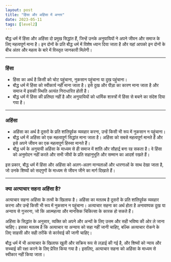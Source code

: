 ```yaml
---
layout: post
title: "हिंसा और अहिंसा में अन्तर"
date: 2023-05-11
tags: [level2]
---
```


बौद्ध धर्म में हिंसा और अहिंसा दो प्रमुख सिद्धांत हैं, जिन्हें उनके अनुयायियों ने अपने जीवन और समाज के लिए महत्वपूर्ण माना है। इन दोनों के प्रति बौद्ध धर्म में विशेष ध्यान दिया जाता है और यहां आपको इन दोनों के बीच अंतर और महत्व के बारे में विस्तृत जानकारी मिलेगी।  

---

### हिंसा

- हिंसा का अर्थ है किसी को चोट पहुंचाना, नुकसान पहुंचाना या दुख पहुंचाना।  
- बौद्ध धर्म में हिंसा को स्वीकार्य नहीं माना जाता है। इसे दुख और पीड़ा का कारण माना जाता है और समाज में इसकी स्थिति अत्यंत निराधारित होती है।  
- बौद्ध धर्म में हिंसा की प्रतिष्ठा नहीं है और अनुयायियों को धार्मिक शास्त्रों में हिंसा से बचने का संदेश दिया गया है।  

---

### अहिंसा

- अहिंसा का अर्थ है दूसरों के प्रति शांतिपूर्वक व्यवहार करना, उन्हें किसी भी रूप में नुकसान न पहुंचाना।  
- बौद्ध धर्म में अहिंसा को एक महत्वपूर्ण सिद्धांत माना जाता है। अहिंसा को सबसे महत्वपूर्ण मानते हैं और इसे अपने जीवन का एक महत्वपूर्ण हिस्सा मानते हैं।  
- बौद्ध धर्म के अनुयायी अहिंसा के माध्यम से ही समाज में शांति और सौहार्द्र बना रह सकता है। वे हिंसा को अनुमोदन नहीं करते और सभी जीवों के प्रति सहानुभूति और सम्मान का आदर्श रखते हैं।  

इस प्रकार, बौद्ध धर्म में हिंसा और अहिंसा को अलग-अलग मान्यताओं और धारणाओं के साथ देखा जाता है, जो उनके शिष्यों को सद्गुणों के माध्यम से जीवन जीने का मार्ग दिखाते हैं।  

---

### क्या अत्याचार सहना अहिंसा है?

अत्याचार सहना अहिंसा के तत्वों के खिलाफ है। अहिंसा का मतलब है दूसरों के प्रति शांतिपूर्वक व्यवहार करना और उन्हें किसी भी रूप में नुकसान न पहुंचाना। अत्याचार सहना का अर्थ होता है अनावश्यक दुख या अन्याय से गुजरना, जो कि आत्महत्या और मानसिक चिकित्सा के कारक हो सकते हैं।  

अहिंसा के सिद्धांत के अनुसार, व्यक्ति को अपने और अन्यों के लिए उत्तम और सही भविष्य की ओर ले जाना चाहिए। इसका मतलब है कि अत्याचार या अन्याय को सहा नहीं जानी चाहिए, बल्कि अत्याचार रोकने के लिए साहसी और सही तरीके से कार्रवाई की जानी चाहिए।  

बौद्ध धर्म में भी अत्याचार के खिलाफ खुली और सक्रिय रूप से लड़ाई की गई है, और शिष्यों को न्याय और सच्चाई की रक्षा करने के लिए प्रेरित किया गया है। इसलिए, अत्याचार सहना को अहिंसा के माध्यम से स्वीकार नहीं किया जाता।